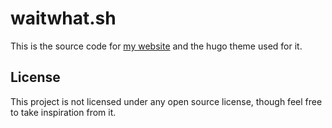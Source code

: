 # waitwhat.sh
This is the source code for [my website](https://waitwhat.sh/) and the hugo theme used for it.

## License
This project is not licensed under any open source license, though feel free to take inspiration from it.
